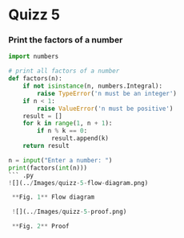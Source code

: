 # Quizz 5
### Print the factors of a number
``` .py
import numbers

# print all factors of a number
def factors(n):
    if not isinstance(n, numbers.Integral):
        raise TypeError('n must be an integer')
    if n < 1:
        raise ValueError('n must be positive')
    result = []
    for k in range(1, n + 1):
        if n % k == 0:
            result.append(k)
    return result

n = input("Enter a number: ")
print(factors(int(n)))
``` .py
![](../Images/quizz-5-flow-diagram.png)

 **Fig. 1** Flow diagram

 ![](../Images/quizz-5-proof.png)

 **Fig. 2** Proof
